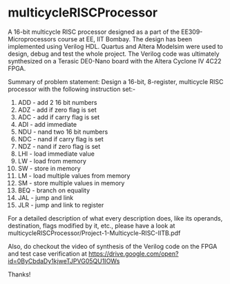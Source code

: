 # multicycleRISCProcessor
A 16-bit multicycle RISC processor designed as a part of the EE309-Microprocessors course at EE, IIT Bombay. The design has been implemented using Verilog HDL. Quartus and Altera Modelsim were used to design, debug and test the whole project. The Verilog code was ultimately synthesized on a Terasic DE0-Nano board with the Altera Cyclone IV 4C22 FPGA.

Summary of problem statement: Design a 16-bit, 8-register, multicycle RISC processor with the following instruction set:-
  1. ADD - add 2 16 bit numbers
  2. ADZ - add if zero flag is set
  3. ADC - add if carry flag is set
  4. ADI - add immediate
  5. NDU - nand two 16 bit numbers
  6. NDC - nand if carry flag is set
  7. NDZ - nand if zero flag is set
  8. LHI - load immediate value
  9. LW - load from memory
  10. SW - store in memory
  11. LM - load multiple values from memory
  12. SM - store multiple values in memory
  13. BEQ - branch on equality
  14. JAL - jump and link
  15. JLR - jump and link to register

For a detailed description of what every description does, like its operands, destination, flags modified by it, etc., please have a look at multicycleRISCProcessor/Project-1-Multicycle-RISC-IITB.pdf

Also, do checkout the video of synthesis of the Verilog code on the FPGA and test case verification at https://drive.google.com/open?id=0ByCbdaDy1kjweTJPVG05QU1IOWs

Thanks!
